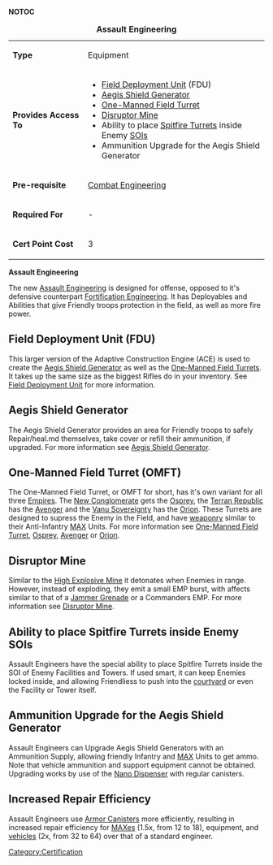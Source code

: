 **NOTOC**

<table>
<caption><strong>Assault Engineering</strong></caption>
<tbody>
<tr class="odd">
<td><p><strong>Type</strong></p></td>
<td><p>Equipment</p></td>
</tr>
<tr class="even">
<td><p><strong>Provides Access To</strong></p></td>
<td><ul>
<li><a href="Field_Deployment_Unit.md" title="wikilink">Field Deployment Unit</a> (FDU)</li>
<li><a href="Aegis_Shield_Generator.md" title="wikilink">Aegis Shield Generator</a></li>
<li><a href="One-Manned_Field_Turret.md" title="wikilink">One-Manned Field Turret</a></li>
<li><a href="Disruptor_Mine.md" title="wikilink">Disruptor Mine</a></li>
<li>Ability to place <a href="ACE#Spitfire_Turret" title="wikilink">Spitfire Turrets</a> inside Enemy <a href="SOI.md" title="wikilink">SOIs</a></li>
<li>Ammunition Upgrade for the Aegis Shield Generator</li>
</ul></td>
</tr>
<tr class="odd">
<td><p><strong>Pre-requisite</strong></p></td>
<td><p><a href="Combat_Engineering.md" title="wikilink">Combat Engineering</a></p></td>
</tr>
<tr class="even">
<td><p><strong>Required For</strong></p></td>
<td><p>-</p></td>
</tr>
<tr class="odd">
<td><p><strong>Cert Point Cost</strong></p></td>
<td><p>3</p></td>
</tr>
</tbody>
</table>

**Assault Engineering**

The new [Assault Engineering](Assault_Engineering.md) is
designed for offense, opposed to it's defensive counterpart
[Fortification Engineering](Fortification_Engineering.md). It
has Deployables and Abilities that give Friendly troops protection in
the field, as well as more fire power.

## Field Deployment Unit (FDU)

This larger version of the Adaptive Construction Engine (ACE) is used to
create the [Aegis Shield Generator](Aegis_Shield_Generator.md)
as well as the [One-Manned Field
Turrets](One-Manned_Field_Turret.md). It takes up the same size
as the biggest Rifles do in your inventory. See [Field Deployment
Unit](Field_Deployment_Unit.md) for more information.

## Aegis Shield Generator

The Aegis Shield Generator provides an area for Friendly troops to
safely Repair/heal.md themselves, take cover or refill their ammunition, if
upgraded. For more information see [Aegis Shield
Generator](Aegis_Shield_Generator.md).

## One-Manned Field Turret (OMFT)

The One-Manned Field Turret, or OMFT for short, has it's own variant for
all three [Empires](Empire.md). The [New
Conglomerate](New_Conglomerate.md) gets the
[Osprey](Osprey.md), the [Terran
Republic](Terran_Republic.md) has the
[Avenger](Avenger.md) and the [Vanu
Sovereignty](Vanu_Sovereignty.md) has the
[Orion](Orion.md). These Turrets are designed to supress the
Enemy in the Field, and have [weaponry](Weapon.md) similar to
their Anti-Infantry [MAX](Mechanized_Assault_Exo-Suit.md) Units. For more information
see [One-Manned Field Turret](One-Manned_Field_Turret.md),
[Osprey](Osprey.md), [Avenger](Avenger.md) or
[Orion](Orion.md).

## Disruptor Mine

Similar to the [High Explosive Mine](Adaptive_Construction_Engine.md#High_Explosive_Mine)
it detonates when Enemies in range. However, instead of exploding, they
emit a small EMP burst, with affects similar to that of a [Jammer
Grenade](Jammer_Grenade.md) or a Commanders EMP. For more
information see [Disruptor Mine](Disruptor_Mine.md).

## Ability to place Spitfire Turrets inside Enemy SOIs

Assault Engineers have the special ability to place Spitfire Turrets
inside the SOI of Enemy Facilities and Towers. If used smart, it can
keep Enemies locked inside, and allowing Friendliess to push into the
[courtyard](Courtyard.md) or even the Facility or Tower itself.

## Ammunition Upgrade for the Aegis Shield Generator

Assault Engineers can Upgrade Aegis Shield Generators with an Ammunition
Supply, allowing friendly Infantry and [MAX](Mechanized_Assault_Exo-Suit.md) Units to
get ammo. Note that vehicle ammunition and support equipment cannot be
obtained. Upgrading works by use of the [Nano
Dispenser](Nano_Dispenser.md) with regular canisters.

## Increased Repair Efficiency

Assault Engineers use [Armor Canisters](Armor_Canister.md) more
efficiently, resulting in increased repair efficiency for
[MAXes](Mechanized_Assault_Exo-Suit.md) (1.5x, from 12 to 18), equipment, and
[vehicles](Vehicle.md) (2x, from 32 to 64) over that of a
standard engineer.

[Category:Certification](Category:Certification.md)
